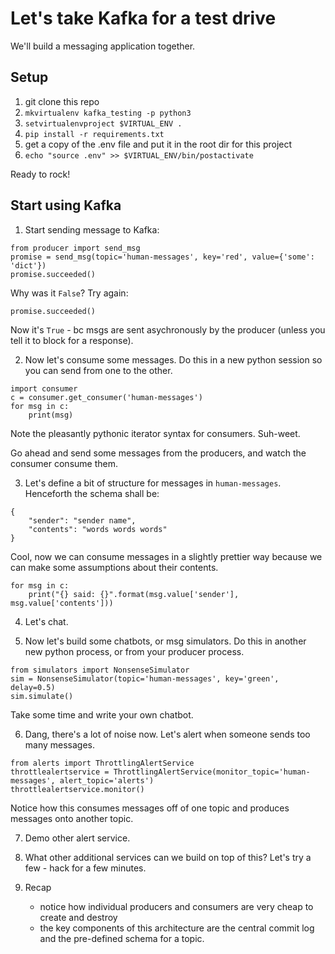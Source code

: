 # Let's take Kafka for a test drive

We'll build a messaging application together.

## Setup
1. git clone this repo
2. `mkvirtualenv kafka_testing -p python3`
3. `setvirtualenvproject $VIRTUAL_ENV .`
4. `pip install -r requirements.txt`
5. get a copy of the .env file and put it in the root dir for this project
6. `echo "source .env" >> $VIRTUAL_ENV/bin/postactivate`

Ready to rock!

## Start using Kafka
1. Start sending message to Kafka:
```
from producer import send_msg
promise = send_msg(topic='human-messages', key='red', value={'some': 'dict'})
promise.succeeded()
```
Why was it `False`?
Try again:
```
promise.succeeded()
```
Now it's `True` - bc msgs are sent asychronously by the producer (unless you tell it to block for a response).

2. Now let's consume some messages. Do this in a new python session so you can send from one to the other.
```
import consumer
c = consumer.get_consumer('human-messages')
for msg in c:
    print(msg)
```
Note the pleasantly pythonic iterator syntax for consumers.  Suh-weet.

Go ahead and send some messages from the producers, and watch the consumer consume them.

3.  Let's define a bit of structure for messages in `human-messages`.  Henceforth the schema shall be:
```
{
    "sender": "sender name",
    "contents": "words words words"
}
```

Cool, now we can consume messages in a slightly prettier way because we can make some assumptions about their contents.
```
for msg in c:
    print("{} said: {}".format(msg.value['sender'], msg.value['contents']))
```

4. Let's chat.

5. Now let's build some chatbots, or msg simulators.  Do this in another new python process, or from your producer process.
```
from simulators import NonsenseSimulator
sim = NonsenseSimulator(topic='human-messages', key='green', delay=0.5)
sim.simulate()
```

Take some time and write your own chatbot.

6.  Dang, there's a lot of noise now.  Let's alert when someone sends too many messages.
```
from alerts import ThrottlingAlertService
throttlealertservice = ThrottlingAlertService(monitor_topic='human-messages', alert_topic='alerts')
throttlealertservice.monitor()
```

Notice how this consumes messages off of one topic and produces messages onto another topic.

7. Demo other alert service.

8. What other additional services can we build on top of this?  Let's try a few - hack for a few minutes.

9. Recap 
    - notice how individual producers and consumers are very cheap to create and destroy 
    - the key components of this architecture are the central commit log and the pre-defined schema for a topic.
